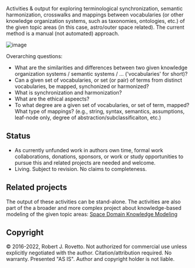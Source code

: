 Activities & output for exploring terminological synchronization, semantic harmonization, crosswalks and mappings between vocabularies (or other knowledge organization systems, such as taxonomies, ontologies, etc.) of the given topic areas (in this case, astro/outer space related).
The current method is a manual (not automated) approach. 

![image](https://github.com/rrovetto/Catalog-Space-Vocabularies/blob/22970f044b1b184670821d08ac3ac49d3fba2b3d/images/VocabularySynchronization_SemanticHarmonization_Daigram.png)

Overarching questions:
- What are the similarities and differences between two given knowledge organization systems / semantic systems / ... ('vocabularies' for short)?
- Can a given set of vocabularies, or set (or pair) of terms from distinct vocabularies, be mapped, synchonized or harmonized?
- What is synchronization and harmonization? 
- What are the ethical aspeects?
- To what degree are a given set of vocabularies, or set of term, mapped? What type of mappings? (e.g., string, syntax, semantics, assumptions, leaf-node only, degree of abstraction/subclassificaiton, etc.)

## Status
- As currently unfunded work in authors own time, formal work collaborations, donations, sponsors, or work or study opportunities to pursue this and related projects are needed and welcome. 
- Living.  Subject to revision. No claims to completeness.

## Related projects
The output of these activities can be stand-alone. 
The activities are also part of the a broader and more complex project about knowledge-based modeling of the given topic areas: [Space Domain Knowledge Modeling](https://github.com/rrovetto/Orbital-Space-Ontology-Project)

## Copyright
© 2016-2022, Robert J. Rovetto.
Not authorized for commercial use unless explicitly negotiated with the author. Citation/attribution required. 
No warranty. Presented "AS IS". Author and copyright holder is not liable.

